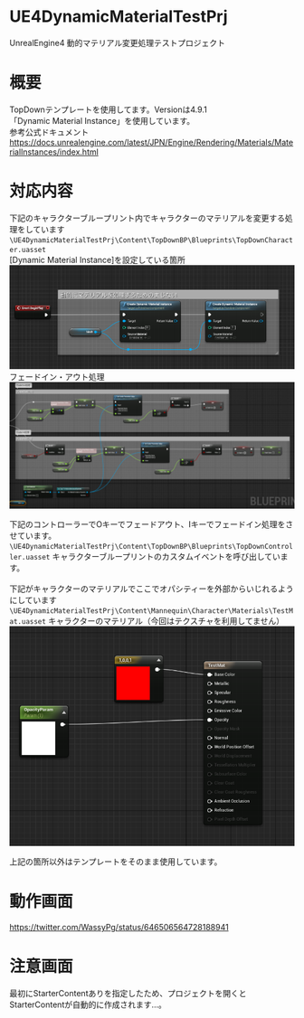 # UE4DynamicMaterialTestPrj
UnrealEngine4 動的マテリアル変更処理テストプロジェクト

# 概要
TopDownテンプレートを使用してます。Versionは4.9.1<br>
「Dynamic Material Instance」を使用しています。<br>
参考公式ドキュメント<br>
https://docs.unrealengine.com/latest/JPN/Engine/Rendering/Materials/MaterialInstances/index.html

# 対応内容
下記のキャラクターブループリント内でキャラクターのマテリアルを変更する処理をしています
` \UE4DynamicMaterialTestPrj\Content\TopDownBP\Blueprints\TopDownCharacter.uasset`
<br>
[Dynamic Material Instance]を設定している箇所<br>
![EventBeginPlay](/EventBeginPlay.png)
フェードイン・アウト処理<br>
![Fade](/FadeInOut.png)

下記のコントローラーでOキーでフェードアウト、Iキーでフェードイン処理をさせています。
` \UE4DynamicMaterialTestPrj\Content\TopDownBP\Blueprints\TopDownController.uasset`
キャラクターブループリントのカスタムイベントを呼び出しています。<br>
<br>
下記がキャラクターのマテリアルでここでオパシティーを外部からいじれるようにしています
` \UE4DynamicMaterialTestPrj\Content\Mannequin\Character\Materials\TestMat.uasset`
キャラクターのマテリアル（今回はテクスチャを利用してません）
![Material](/Material.png)

上記の箇所以外はテンプレートをそのまま使用しています。

# 動作画面
https://twitter.com/WassyPg/status/646506564728188941


# 注意画面
最初にStarterContentありを指定したため、プロジェクトを開くと<br>
StarterContentが自動的に作成されます…。